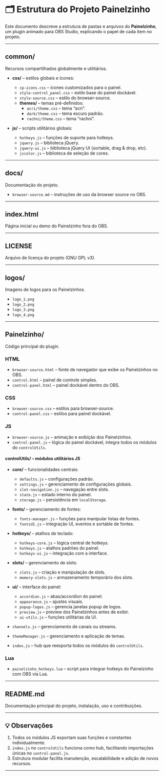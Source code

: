 # 🗂️ Estrutura do Projeto Painelzinho

Este documento descreve a estrutura de pastas e arquivos do **Painelzinho**, um plugin animado para OBS Studio, explicando o papel de cada item no projeto.

---

## **common/**  
Recursos compartilhados globalmente e utilitários.

- **css/** – estilos globais e ícones:
  - `cp-icons.css` – ícones customizados para o painel.  
  - `style-control_panel.css` – estilo base do painel dockável.  
  - `style-source.css` – estilo do browser-source.  
  - **themes/** – temas pré-definidos:
    - `acri/theme.css` – tema “acri”.  
    - `dark/theme.css` – tema escuro padrão.  
    - `rachni/theme.css` – tema “rachni”.  

- **js/** – scripts utilitários globais:
  - `hotkeys.js` – funções de suporte para hotkeys.  
  - `jquery.js` – biblioteca jQuery.  
  - `jquery-ui.js` – biblioteca jQuery UI (sortable, drag & drop, etc).  
  - `jscolor.js` – biblioteca de seleção de cores.  

---

## **docs/**  
Documentação do projeto.

- `browser-source.md` – instruções de uso da browser source no OBS.

---

## **index.html**  
Página inicial ou demo do Painelzinho fora do OBS.

---

## **LICENSE**  
Arquivo de licença do projeto (GNU GPL v3).

---

## **logos/**  
Imagens de logos para os Painelzinhos.  

- `logo_1.png`  
- `logo_2.png`  
- `logo_3.png`  
- `logo_4.png`  

---

## **Painelzinho/**  
Código principal do plugin.

### HTML
- `browser-source.html` – fonte de navegador que exibe os Painelzinhos no OBS.  
- `control.html` – painel de controle simples.  
- `control-panel.html` – painel dockável dentro do OBS.  

### CSS
- `browser-source.css` – estilos para browser-source.  
- `control-panel.css` – estilos para painel dockável.  

### JS
- `browser-source.js` – animação e exibição dos Painelzinhos.  
- `control-panel.js` – lógica do painel dockável, integra todos os módulos do `controlUtils`.  

#### **controlUtils/** – módulos utilitários JS
- **core/** – funcionalidades centrais:
  - `defaults.js` – configurações padrão.  
  - `settings.js` – gerenciamento de configurações globais.  
  - `slot-navigation.js` – navegação entre slots.  
  - `state.js` – estado interno do painel.  
  - `storage.js` – persistência em `localStorage`.  

- **fonts/** – gerenciamento de fontes:
  - `fonts-manager.js` – funções para manipular listas de fontes.  
  - `fontsUI.js` – integração UI, eventos e sortable de fontes.  

- **hotkeys/** – atalhos de teclado:
  - `hotkeys-core.js` – lógica central de hotkeys.  
  - `hotkeys.js` – atalhos padrões do painel.  
  - `hotkeys-ui.js` – integração com a interface.  

- **slots/** – gerenciamento de slots:
  - `slots.js` – criação e manipulação de slots.  
  - `memory-slots.js` – armazenamento temporário dos slots.  

- **ui/** – interface do painel:
  - `accordion.js` – abas/accordion do painel.  
  - `appearance.js` – ajustes visuais.  
  - `popup-logos.js` – gerencia janelas popup de logos.  
  - `preview.js` – preview dos Painelzinhos antes de exibir.  
  - `ui-utils.js` – funções utilitárias da UI.  

- `channels.js` – gerenciamento de canais ou streams.  
- `themeManager.js` – gerenciamento e aplicação de temas.  
- `index.js` – hub que reexporta todos os módulos do `controlUtils`.  

### Lua
- `painelzinho_hotkeys.lua` – script para integrar hotkeys do Painelzinho com OBS via Lua.

---

## **README.md**  
Documentação principal do projeto, instalação, uso e contribuições.

---

## 💡 Observações
1. Todos os módulos JS exportam suas funções e constantes individualmente.  
2. `index.js` no `controlUtils` funciona como hub, facilitando importações únicas no `control-panel.js`.  
3. Estrutura modular facilita manutenção, escalabilidade e adição de novos recursos.

---

